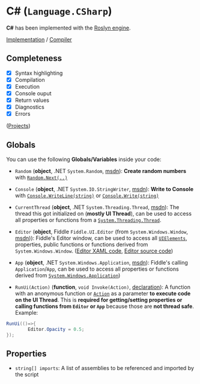 # C# (`Language.CSharp`)

**C#** has been implemented with the [Roslyn engine](https://github.com/dotnet/roslyn).

[Implementation](https://github.com/mrousavy/Fiddle/tree/master/Fiddle.Compilers/Implementation/CSharp) / [Compiler](https://github.com/mrousavy/Fiddle/blob/master/Fiddle.Compilers/Implementation/CSharp/CSharpCompiler.cs)

## Completeness

- [x] Syntax highlighting
- [x] Compilation
- [x] Execution
- [x] Console ouput
- [x] Return values
- [x] Diagnostics
- [x] Errors

([Projects](https://github.com/mrousavy/Fiddle/projects))

## Globals
You can use the following **Globals/Variables** inside your code:

* `Random` (**object**, .NET `System.Random`, [msdn](https://msdn.microsoft.com/en-us/library/system.random(v=vs.110).aspx)): **Create random numbers** with [`Random.Next(..)`](https://msdn.microsoft.com/en-us/library/system.random.next(v=vs.110).aspx)

* `Console` (**object**, .NET `System.IO.StringWriter`, [msdn](https://msdn.microsoft.com/en-us/library/system.io.stringwriter(v=vs.110).aspx)): **Write to Console** with [`Console.WriteLine(string)`](https://msdn.microsoft.com/en-us/library/system.console.writeline(v=vs.110).aspx) or [`Console.Write(string)`](https://msdn.microsoft.com/en-us/library/system.console.write(v=vs.110).aspx)

* `CurrentThread` (**object**, .NET `System.Threading.Thread`, [msdn](https://msdn.microsoft.com/en-us/library/system.threading.thread(v=vs.110).aspx)): The thread this got initialized on (**mostly UI Thread**), can be used to access all properties or functions from a [`System.Threading.Thread`](https://msdn.microsoft.com/en-us/library/system.threading.thread(v=vs.110).aspx).

* `Editor` (**object**, Fiddle `Fiddle.UI.Editor` (from `System.Windows.Window`, [msdn](https://msdn.microsoft.com/en-us/library/system.windows.window(v=vs.110).aspx))): Fiddle's Editor window, can be used to access all [`UIElements`](https://msdn.microsoft.com/en-us/library/system.windows.uielement(v=vs.110).aspx), properties, public functions or functions derived from `System.Windows.Window`. ([Editor XAML code](https://github.com/mrousavy/Fiddle/blob/master/Fiddle.UI/Editor.xaml), [Editor source code](https://github.com/mrousavy/Fiddle/blob/master/Fiddle.UI/Editor.xaml.cs))

* `App` (**object**, .NET `System.Windows.Application`, [msdn](https://msdn.microsoft.com/en-us/library/system.windows.application(v=vs.110).aspx)): Fiddle's calling `Application`/`App`, can be used to access all properties or functions derived from [`System.Windows.Application`](https://msdn.microsoft.com/en-us/library/system.windows.application(v=vs.110).aspx))

* `RunUi(Action)` (**function**, `void Invoke(Action)`, [declaration](https://github.com/mrousavy/Fiddle/blob/master/Fiddle.UI/FiddleGlobals.cs#L42)): A function with an anonymous function or [`Action`](https://msdn.microsoft.com/en-us/library/018hxwa8(v=vs.110).aspx) as a parameter **to execute code on the UI Thread**. This is **required for getting/setting properties or calling functions from `Editor` or `App`** because those are **not thread safe**. Example:

```cs
RunUi(()=>{
		Editor.Opacity = 0.5;
});
```

## Properties
- `string[] imports`: A list of assemblies to be referenced and imported by the script
